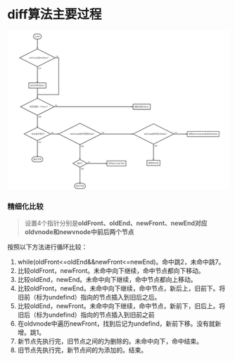 # diff算法主要过程

![image-20210621154339347](./main.png)

### 精细化比较

> 设置4个指针分别是**oldFront、oldEnd、newFront、newEnd对应oldvnode和newvnode中前后两个节点**

按照以下方法进行循环比较：

1. while(oldFront<=oldEnd&&newFront<=newEnd)。命中跳2，未命中跳7。
2. 比较oldFront，newFront。未命中向下继续，命中节点都向下移动。
3. 比较oldEnd，newEnd。未命中向下继续，命中节点都向上移动。
4. 比较oldFront，newEnd。未命中向下继续，命中节点，新后上，旧前下。将旧前（标为undefind）指向的节点插入到旧后之后。
5. 比较oldEnd，newFront。未命中向下继续，命中节点，新前下，旧后上。将旧后（标为undefind）指向的节点插入到旧前之前
6. 在oldvnode中遍历newFront，找到后记为undefind，新前下移。没有就新增。跳1。
7. 新节点先执行完，旧节点之间的为删除的。未命中向下，命中结束。
8. 旧节点先执行完，新节点间的为添加的。结束。

